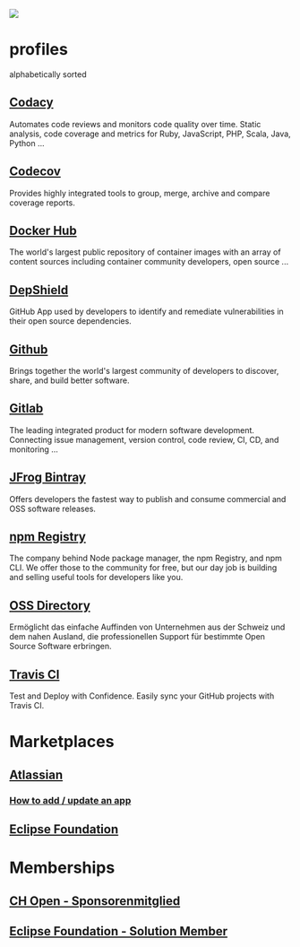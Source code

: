 ![](https://upload.wikimedia.org/wikipedia/commons/thumb/5/51/Icon_DINA_Voraussetzungen_Digitale_Nachhaltigkeit_04_Verteilte_Standorte_Farbig.svg/200px-Icon_DINA_Voraussetzungen_Digitale_Nachhaltigkeit_04_Verteilte_Standorte_Farbig.svg.png)

# profiles

alphabetically sorted

## [Codacy](https://app.codacy.com/organization/baloise)
Automates code reviews and monitors code quality over time. Static analysis, code coverage and metrics for Ruby, JavaScript, PHP, Scala, Java, Python ...

## [Codecov](https://codecov.io/gh/baloise/)
Provides highly integrated tools to group, merge, archive and compare coverage reports. 

## [Docker Hub](https://hub.docker.com/r/baloise/)
The world's largest public repository of container images with an array of content sources including container community developers, open source ...

## [DepShield](https://depshield.github.io)
GitHub App used by developers to identify and remediate vulnerabilities in their open source dependencies.

## [Github](https://github.com/baloise)
Brings together the world's largest community of developers to discover, share, and build better software.

## [Gitlab](https://gitlab.com/baloise)
The leading integrated product for modern software development. Connecting issue management, version control, code review, CI, CD, and monitoring ...

## [JFrog Bintray](https://bintray.com/baloise)
Offers developers the fastest way to publish and consume commercial and OSS software releases.

## [npm Registry](https://www.npmjs.com/org/baloise)
The company behind Node package manager, the npm Registry, and npm CLI. We offer those to the community for free, but our day job is building and selling useful tools for developers like you.

## [OSS Directory](https://www.ossdirectory.com/oss-firmen/single/ossfirm/baloise-group)
Ermöglicht das einfache Auffinden von Unternehmen aus der Schweiz und dem nahen Ausland, die professionellen Support für bestimmte Open Source Software erbringen.

## [Travis CI](https://travis-ci.org/baloise/)
Test and Deploy with Confidence. Easily sync your GitHub projects with Travis CI.

# Marketplaces

## [Atlassian](https://marketplace.atlassian.com/vendors/1211530/baloise-group)
### [How to add / update an app](https://developer.atlassian.com/platform/marketplace/listing-and-managing-apps/)

## [Eclipse Foundation](https://marketplace.eclipse.org/search/site/baloise)

# Memberships

## [CH Open - Sponsorenmitglied](http://www.ossdirectory.com/ch-open-sponsoren/)
## [Eclipse Foundation - Solution Member](https://www.eclipse.org/membership/showMember.php?member_id=1288)
